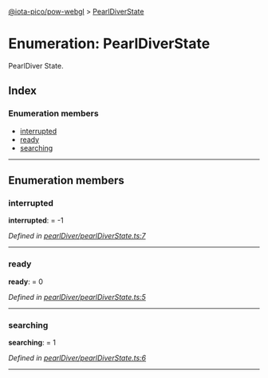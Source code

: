 [@iota-pico/pow-webgl](../README.md) > [PearlDiverState](../enums/pearldiverstate.md)

# Enumeration: PearlDiverState

PearlDiver State.

## Index

### Enumeration members

* [interrupted](pearldiverstate.md#interrupted)
* [ready](pearldiverstate.md#ready)
* [searching](pearldiverstate.md#searching)

---

## Enumeration members

<a id="interrupted"></a>

###  interrupted

**interrupted**:  =  -1

*Defined in [pearlDiver/pearlDiverState.ts:7](https://github.com/iota-pico/pow-webgl/blob/64ad2a2/src/pearlDiver/pearlDiverState.ts#L7)*

___
<a id="ready"></a>

###  ready

**ready**:  = 0

*Defined in [pearlDiver/pearlDiverState.ts:5](https://github.com/iota-pico/pow-webgl/blob/64ad2a2/src/pearlDiver/pearlDiverState.ts#L5)*

___
<a id="searching"></a>

###  searching

**searching**:  = 1

*Defined in [pearlDiver/pearlDiverState.ts:6](https://github.com/iota-pico/pow-webgl/blob/64ad2a2/src/pearlDiver/pearlDiverState.ts#L6)*

___


